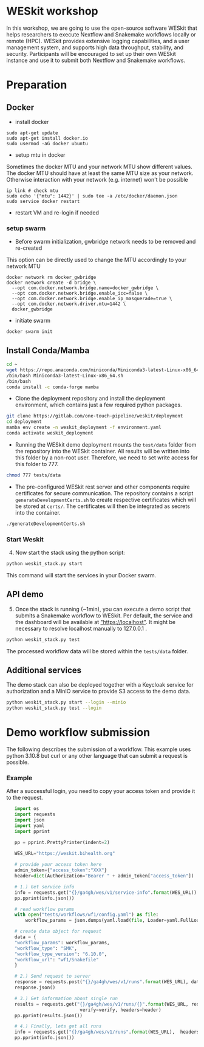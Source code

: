 # WESkit workshop
In this workshop, we are going to use the open-source software WESkit that helps researchers to execute Nextflow and Snakemake workflows locally or remote (HPC). WESkit provides extensive logging capabilities, and a user management system, and supports high data throughput, stability, and security.
Participants will be encouraged to set up their own WESkit instance and use it to submit both Nextflow and Snakemake workflows.


# Preparation

## Docker

* install docker

```console
sudo apt-get update
sudo apt-get install docker.io
sudo usermod -aG docker ubuntu
```

* setup mtu in docker
  
Sometimes the docker MTU and your network MTU show different values. 
The docker MTU should have at least the same MTU size as your network. 
Otherwise interaction with your network (e.g. internet) won't be possible

```console
ip link # check mtu
sudo echo '{"mtu": 1442}' | sudo tee -a /etc/docker/daemon.json
sudo service docker restart
```

* restart VM and re-login if needed

### setup swarm

* Before swarm initialization, gwbridge network needs to be removed and re-created

This option can be directly used to change the MTU accordingly to your network MTU

```console
docker network rm docker_gwbridge
docker network create -d bridge \
  --opt com.docker.network.bridge.name=docker_gwbridge \
  --opt com.docker.network.bridge.enable_icc=false \
  --opt com.docker.network.bridge.enable_ip_masquerade=true \
  --opt com.docker.network.driver.mtu=1442 \
  docker_gwbridge
```

* initiate swarm

```console
docker swarm init
```

## Install Conda/Mamba

```bash
cd ~
wget https://repo.anaconda.com/miniconda/Miniconda3-latest-Linux-x86_64.sh
/bin/bash Miniconda3-latest-Linux-x86_64.sh
/bin/bash
conda install -c conda-forge mamba
```


* Clone the deployment repository and install the deployment environment, which contains just a few required python packages.

```bash
git clone https://gitlab.com/one-touch-pipeline/weskit/deployment
cd deployment
mamba env create -n weskit_deployment -f environment.yaml
conda activate weskit_deployment
```

* Running the WESkit demo deployment mounts the `test/data` folder from the repository into the WESkit container.
All results will be written into this folder by a non-root user. Therefore, we need to set write access for this folder to 777.

```bash
chmod 777 tests/data
```

* The pre-configured WESkit rest server and other components require certificates for secure communication.
The repository contains a script `generateDevelopmentCerts.sh` to create respective certificates which will be stored at `certs/`. The certificates will then be integrated as secrets into the container.

```bash
./generateDevelopmentCerts.sh
```

### Start Weskit

4. Now start the stack using the python script:

```bash
python weskit_stack.py start
```

This command will start the services in your Docker swarm.

## API demo

5. Once the stack is running (~1min), you can execute a demo script that submits a Snakemake workflow to WESkit.
Per default, the service and the dashboard will be available at ["https://localhost"]("https://localhost"). It might be necessary to resolve localhost manually to 127.0.0.1 .

```bash
python weskit_stack.py test
```

The processed workflow data will be stored within the `tests/data` folder.

## Additional services

The demo stack can also be deployed together with a Keycloak service for authorization and a MinIO service to provide S3 access to the demo data.

```bash
python weskit_stack.py start --login --minio
python weskit_stack.py test --login
```

# Demo workflow submission
The following describes the submission of a workflow.
This example uses python 3.10.8 but curl or any other language that can submit a request is possible. 


### Example

After a successful login, you need to copy your access token and provide it to the request.

   ```python
      import os
      import requests
      import json
      import yaml
      import pprint

      pp = pprint.PrettyPrinter(indent=2)

      WES_URL="https://weskit.bihealth.org"
        
      # provide your access token here
      admin_token={"access_token":"XXX"}
      header=dict(Authorization="Bearer " + admin_token["access_token"])

      # 1.) Get service info
      info = requests.get("{}/ga4gh/wes/v1/service-info".format(WES_URL))
      pp.pprint(info.json())

      # read workflow params
      with open("tests/workflows/wf1/config.yaml") as file:
          workflow_params = json.dumps(yaml.load(file, Loader=yaml.FullLoader))

      # create data object for request
      data = {
      "workflow_params": workflow_params,
      "workflow_type": "SMK",
      "workflow_type_version": "6.10.0",
      "workflow_url": "wf1/Snakefile"
      }

      # 2.) Send request to server
      response = requests.post("{}/ga4gh/wes/v1/runs".format(WES_URL), data=data,  headers=header)
      response.json()

      # 3.) Get information about single run
      results = requests.get("{}/ga4gh/wes/v1/runs/{}".format(WES_URL, response.json()["run_id"]), 
                              verify=verify, headers=header)
      pp.pprint(results.json())

      # 4.) Finally, lets get all runs
      info = requests.get("{}/ga4gh/wes/v1/runs".format(WES_URL),  headers=header)
      pp.pprint(info.json())
   ```

